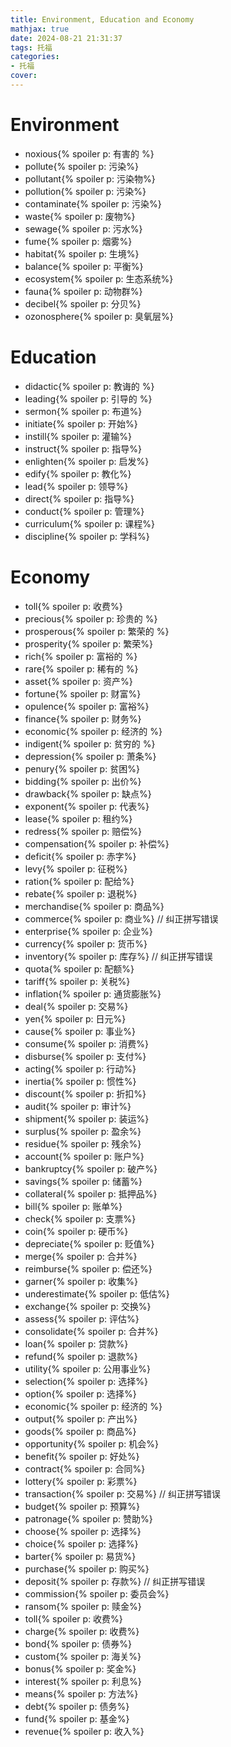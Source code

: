 ```yaml
---
title: Environment, Education and Economy
mathjax: true
date: 2024-08-21 21:31:37
tags: 托福
categories:
- 托福
cover:
---
```

# Environment
- noxious{% spoiler p: 有害的 %}
- pollute{% spoiler p: 污染%}
- pollutant{% spoiler p: 污染物%}
- pollution{% spoiler p: 污染%}
- contaminate{% spoiler p: 污染%}
- waste{% spoiler p: 废物%}
- sewage{% spoiler p: 污水%}
- fume{% spoiler p: 烟雾%}
- habitat{% spoiler p: 生境%}
- balance{% spoiler p: 平衡%}
- ecosystem{% spoiler p: 生态系统%}
- fauna{% spoiler p: 动物群%}
- decibel{% spoiler p: 分贝%}
- ozonosphere{% spoiler p: 臭氧层%}

# Education
- didactic{% spoiler p: 教诲的 %}
- leading{% spoiler p: 引导的 %}
- sermon{% spoiler p: 布道%}
- initiate{% spoiler p: 开始%}
- instill{% spoiler p: 灌输%}
- instruct{% spoiler p: 指导%}
- enlighten{% spoiler p: 启发%}
- edify{% spoiler p: 教化%}
- lead{% spoiler p: 领导%}
- direct{% spoiler p: 指导%}
- conduct{% spoiler p: 管理%}
- curriculum{% spoiler p: 课程%}
- discipline{% spoiler p: 学科%}

# Economy
- toll{% spoiler p: 收费%}
- precious{% spoiler p: 珍贵的 %}
- prosperous{% spoiler p: 繁荣的 %}
- prosperity{% spoiler p: 繁荣%}
- rich{% spoiler p: 富裕的 %}
- rare{% spoiler p: 稀有的 %}
- asset{% spoiler p: 资产%}
- fortune{% spoiler p: 财富%}
- opulence{% spoiler p: 富裕%}
- finance{% spoiler p: 财务%}
- economic{% spoiler p: 经济的 %}
- indigent{% spoiler p: 贫穷的 %}
- depression{% spoiler p: 萧条%}
- penury{% spoiler p: 贫困%}
- bidding{% spoiler p: 出价%}
- drawback{% spoiler p: 缺点%}
- exponent{% spoiler p: 代表%}
- lease{% spoiler p: 租约%}
- redress{% spoiler p: 赔偿%}
- compensation{% spoiler p: 补偿%}
- deficit{% spoiler p: 赤字%}
- levy{% spoiler p: 征税%}
- ration{% spoiler p: 配给%}
- rebate{% spoiler p: 退税%}
- merchandise{% spoiler p: 商品%}
- commerce{% spoiler p: 商业%} // 纠正拼写错误
- enterprise{% spoiler p: 企业%}
- currency{% spoiler p: 货币%}
- inventory{% spoiler p: 库存%} // 纠正拼写错误
- quota{% spoiler p: 配额%}
- tariff{% spoiler p: 关税%}
- inflation{% spoiler p: 通货膨胀%}
- deal{% spoiler p: 交易%}
- yen{% spoiler p: 日元%}
- cause{% spoiler p: 事业%}
- consume{% spoiler p: 消费%}
- disburse{% spoiler p: 支付%}
- acting{% spoiler p: 行动%}
- inertia{% spoiler p: 惯性%}
- discount{% spoiler p: 折扣%}
- audit{% spoiler p: 审计%}
- shipment{% spoiler p: 装运%}
- surplus{% spoiler p: 盈余%}
- residue{% spoiler p: 残余%}
- account{% spoiler p: 账户%}
- bankruptcy{% spoiler p: 破产%}
- savings{% spoiler p: 储蓄%}
- collateral{% spoiler p: 抵押品%}
- bill{% spoiler p: 账单%}
- check{% spoiler p: 支票%}
- coin{% spoiler p: 硬币%}
- depreciate{% spoiler p: 贬值%}
- merge{% spoiler p: 合并%}
- reimburse{% spoiler p: 偿还%}
- garner{% spoiler p: 收集%}
- underestimate{% spoiler p: 低估%}
- exchange{% spoiler p: 交换%}
- assess{% spoiler p: 评估%}
- consolidate{% spoiler p: 合并%}
- loan{% spoiler p: 贷款%}
- refund{% spoiler p: 退款%}
- utility{% spoiler p: 公用事业%}
- selection{% spoiler p: 选择%}
- option{% spoiler p: 选择%}
- economic{% spoiler p: 经济的 %}
- output{% spoiler p: 产出%}
- goods{% spoiler p: 商品%}
- opportunity{% spoiler p: 机会%}
- benefit{% spoiler p: 好处%}
- contract{% spoiler p: 合同%}
- lottery{% spoiler p: 彩票%}
- transaction{% spoiler p: 交易%} // 纠正拼写错误
- budget{% spoiler p: 预算%}
- patronage{% spoiler p: 赞助%}
- choose{% spoiler p: 选择%}
- choice{% spoiler p: 选择%}
- barter{% spoiler p: 易货%}
- purchase{% spoiler p: 购买%}
- deposit{% spoiler p: 存款%} // 纠正拼写错误
- commission{% spoiler p: 委员会%}
- ransom{% spoiler p: 赎金%}
- toll{% spoiler p: 收费%}
- charge{% spoiler p: 收费%}
- bond{% spoiler p: 债券%}
- custom{% spoiler p: 海关%}
- bonus{% spoiler p: 奖金%}
- interest{% spoiler p: 利息%}
- means{% spoiler p: 方法%}
- debt{% spoiler p: 债务%}
- fund{% spoiler p: 基金%}
- revenue{% spoiler p: 收入%}
